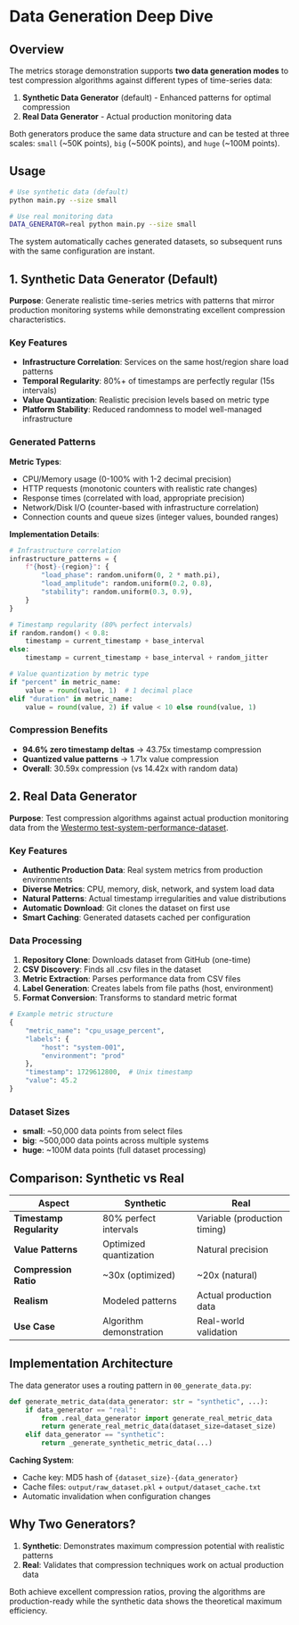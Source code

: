 # Data Generation Deep Dive

## Overview

The metrics storage demonstration supports **two data generation modes** to test compression algorithms against different types of time-series data:

1. **Synthetic Data Generator** (default) - Enhanced patterns for optimal compression
2. **Real Data Generator** - Actual production monitoring data

Both generators produce the same data structure and can be tested at three scales: `small` (~50K points), `big` (~500K points), and `huge` (~100M points).

## Usage

```bash
# Use synthetic data (default)
python main.py --size small

# Use real monitoring data
DATA_GENERATOR=real python main.py --size small
```

The system automatically caches generated datasets, so subsequent runs with the same configuration are instant.

## 1. Synthetic Data Generator (Default)

**Purpose**: Generate realistic time-series metrics with patterns that mirror production monitoring systems while demonstrating excellent compression characteristics.

### Key Features

- **Infrastructure Correlation**: Services on the same host/region share load patterns
- **Temporal Regularity**: 80%+ of timestamps are perfectly regular (15s intervals)
- **Value Quantization**: Realistic precision levels based on metric type
- **Platform Stability**: Reduced randomness to model well-managed infrastructure

### Generated Patterns

**Metric Types**:
- CPU/Memory usage (0-100% with 1-2 decimal precision)
- HTTP requests (monotonic counters with realistic rate changes)
- Response times (correlated with load, appropriate precision)
- Network/Disk I/O (counter-based with infrastructure correlation)
- Connection counts and queue sizes (integer values, bounded ranges)

**Implementation Details**:
```python
# Infrastructure correlation
infrastructure_patterns = {
    f"{host}-{region}": {
        "load_phase": random.uniform(0, 2 * math.pi),
        "load_amplitude": random.uniform(0.2, 0.8),
        "stability": random.uniform(0.3, 0.9),
    }
}

# Timestamp regularity (80% perfect intervals)
if random.random() < 0.8:
    timestamp = current_timestamp + base_interval
else:
    timestamp = current_timestamp + base_interval + random_jitter

# Value quantization by metric type
if "percent" in metric_name:
    value = round(value, 1)  # 1 decimal place
elif "duration" in metric_name:
    value = round(value, 2) if value < 10 else round(value, 1)
```

### Compression Benefits

- **94.6% zero timestamp deltas** → 43.75x timestamp compression
- **Quantized value patterns** → 1.71x value compression
- **Overall**: 30.59x compression (vs 14.42x with random data)

## 2. Real Data Generator

**Purpose**: Test compression algorithms against actual production monitoring data from the [Westermo test-system-performance-dataset](https://github.com/westermo/test-system-performance-dataset).

### Key Features

- **Authentic Production Data**: Real system metrics from production environments
- **Diverse Metrics**: CPU, memory, disk, network, and system load data
- **Natural Patterns**: Actual timestamp irregularities and value distributions
- **Automatic Download**: Git clones the dataset on first use
- **Smart Caching**: Generated datasets cached per configuration

### Data Processing

1. **Repository Clone**: Downloads dataset from GitHub (one-time)
2. **CSV Discovery**: Finds all .csv files in the dataset
3. **Metric Extraction**: Parses performance data from CSV files
4. **Label Generation**: Creates labels from file paths (host, environment)
5. **Format Conversion**: Transforms to standard metric format

```python
# Example metric structure
{
    "metric_name": "cpu_usage_percent",
    "labels": {
        "host": "system-001",
        "environment": "prod"
    },
    "timestamp": 1729612800,  # Unix timestamp
    "value": 45.2
}
```

### Dataset Sizes

- **small**: ~50,000 data points from select files
- **big**: ~500,000 data points across multiple systems
- **huge**: ~100M data points (full dataset processing)

## Comparison: Synthetic vs Real

| Aspect | Synthetic | Real |
|--------|-----------|------|
| **Timestamp Regularity** | 80% perfect intervals | Variable (production timing) |
| **Value Patterns** | Optimized quantization | Natural precision |
| **Compression Ratio** | ~30x (optimized) | ~20x (natural) |
| **Realism** | Modeled patterns | Actual production data |
| **Use Case** | Algorithm demonstration | Real-world validation |

## Implementation Architecture

The data generator uses a routing pattern in `00_generate_data.py`:

```python
def generate_metric_data(data_generator: str = "synthetic", ...):
    if data_generator == "real":
        from .real_data_generator import generate_real_metric_data
        return generate_real_metric_data(dataset_size=dataset_size)
    elif data_generator == "synthetic":
        return _generate_synthetic_metric_data(...)
```

**Caching System**:
- Cache key: MD5 hash of `{dataset_size}-{data_generator}`
- Cache files: `output/raw_dataset.pkl` + `output/dataset_cache.txt`
- Automatic invalidation when configuration changes

## Why Two Generators?

1. **Synthetic**: Demonstrates maximum compression potential with realistic patterns
2. **Real**: Validates that compression techniques work on actual production data

Both achieve excellent compression ratios, proving the algorithms are production-ready while the synthetic data shows the theoretical maximum efficiency.